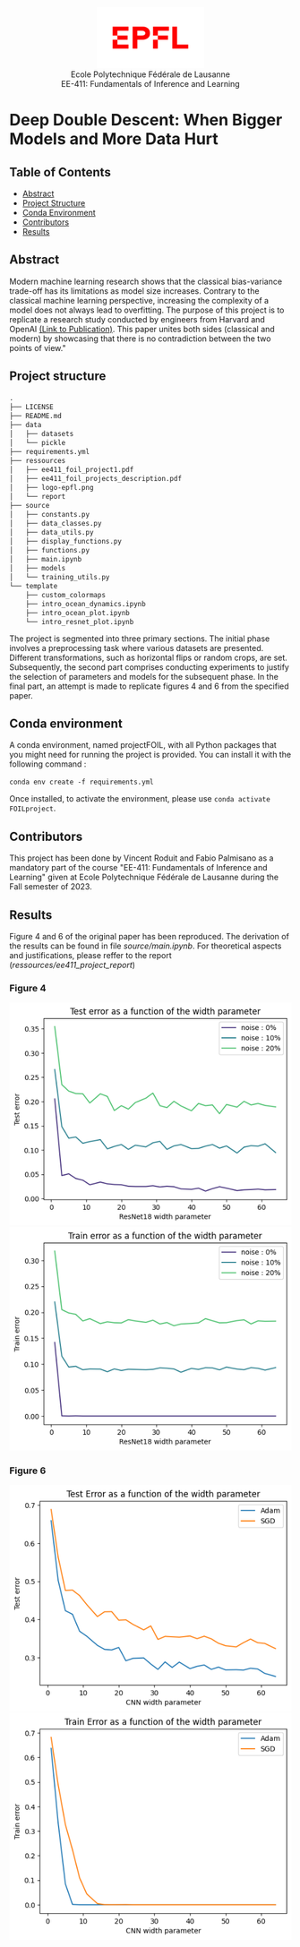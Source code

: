 <div align="center">
<img src="./ressources/git_images/logo-epfl.png" alt="Example Image" width="192" height="108">
</div>

<div align="center">
Ecole Polytechnique Fédérale de Lausanne
</div> 
<div align="center">
EE-411: Fundamentals of Inference and Learning
</div> 

# Deep Double Descent: When Bigger Models and More Data Hurt

## Table of Contents

- [Abstract](#abstract)
- [Project Structure](#project-structure)
- [Conda Environment](#conda-environment)
- [Contributors](#contributors)
- [Results](#results)

## Abstract 

Modern machine learning research shows that the classical bias-variance trade-off has its limitations as model size increases. Contrary to the classical machine learning perspective, increasing the complexity of a model does not always lead to overfitting. The purpose of this project is to replicate a research study conducted by engineers from Harvard and OpenAI [(Link to Publication)](https://arxiv.org/abs/1912.02292). This paper unites both sides (classical and modern) by showcasing that there is no contradiction between the two points of view."

## Project structure
```
.
├── LICENSE
├── README.md
├── data
│   ├── datasets
│   └── pickle
├── requirements.yml
├── ressources
│   ├── ee411_foil_project1.pdf
│   ├── ee411_foil_projects_description.pdf
│   ├── logo-epfl.png
│   └── report
├── source
│   ├── constants.py
│   ├── data_classes.py
│   ├── data_utils.py
│   ├── display_functions.py
│   ├── functions.py
│   ├── main.ipynb
│   ├── models
│   └── training_utils.py
└── template
    ├── custom_colormaps
    ├── intro_ocean_dynamics.ipynb
    ├── intro_ocean_plot.ipynb
    └── intro_resnet_plot.ipynb
```

The project is segmented into three primary sections. The initial phase involves a preprocessing task where various datasets are presented. Different transformations, such as horizontal flips or random crops, are set. Subsequently, the second part comprises conducting experiments to justify the selection of parameters and models for the subsequent phase. In the final part, an attempt is made to replicate figures 4 and 6 from the specified paper.

## Conda environment
A conda environment, named projectFOIL, with all Python packages that you might need for running the project is provided. You can install it with the following command : 

`conda env create -f requirements.yml`

Once installed, to activate the environment, please use `conda activate FOILproject`. 


## Contributors
This project has been done by Vincent Roduit and Fabio Palmisano as a mandatory part of the course "EE-411: Fundamentals of Inference and Learning" given at Ecole Polytechnique Fédérale de Lausanne during the Fall semester of 2023.

## Results
Figure 4 and 6 of the original paper has been reproduced. The derivation of the results can be found in file *source/main.ipynb*. For theoretical aspects and justifications, please reffer to the report (*ressources/ee411_project_report*)

### Figure 4
<img src="./ressources/git_images/fig4_test_error.png" alt="Example Image">
</div>
<img src="./ressources/git_images/fig4_train_error.png" alt="Example Image">
</div>

### Figure 6
<img src="./ressources/git_images/fig6_test.png" alt="Example Image">
</div>
<img src="./ressources/git_images/fig6_train.png" alt="Example Image">
</div>

